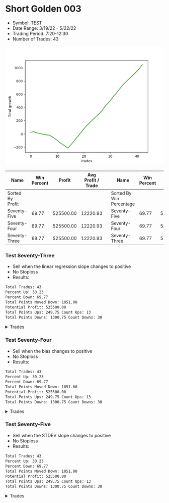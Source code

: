 # Short Golden 003 
- Symbol: TEST
- Date Range: 3/19/22 - 5/22/22
- Trading Period: 7:20-12:30
- Number of Trades: 43

![Plot](ShortGolden003TEST.png)

| Name | Win Percent | Profit | Avg Profit / Trade |     | Name | Win Percent | Profit | Avg Profit / Trade |
| ---- | ----------- | ------ | ------------------ | --- | ---- | ----------- | ------ | ------------------ |
| Sorted By <br> Profit | | | | | Sorted By <br> Win Percentage ||||
| Seventy-Five | 69.77 | 525500.00 | 12220.93 |     | Seventy-Five | 69.77 | 525500.00 | 12220.93 |
| Seventy-Four | 69.77 | 525500.00 | 12220.93 |     | Seventy-Four | 69.77 | 525500.00 | 12220.93 |
| Seventy-Three | 69.77 | 525500.00 | 12220.93 |     | Seventy-Three | 69.77 | 525500.00 | 12220.93 |

### Test Seventy-Three
* Sell when the linear regression slope changes to positive
* No Stoploss
* Results:
```
Total Trades: 43
Percent Up: 30.23
Percent Down: 69.77
Total Points Moved Down: 1051.00
Potential Profit: 525500.00
Total Points Ups: 249.75 Count Ups: 13
Total Points Downs: 1300.75 Count Downs: 30
```

<details><summary>Trades</summary>

<code>In: 2022-07-01 07:01:00		Out: 2022-07-01 06:30:10		Total Position Time: 1409:10		Total Move Down: 21.75		Total to Date: -21.75</code> <br />
<code>In: 2022-07-01 07:04:00		Out: 2022-07-01 06:30:10		Total Position Time: 1406:10		Total Move Down: 11.50		Total to Date: -33.25</code> <br />
<code>In: 2022-07-01 08:01:00		Out: 2022-07-01 06:30:10		Total Position Time: 1349:10		Total Move Down: -15.75		Total to Date: -17.50</code> <br />
<code>In: 2022-07-01 08:53:00		Out: 2022-07-01 06:30:10		Total Position Time: 1297:10		Total Move Down: -9.50		Total to Date: -8.00</code> <br />
<code>In: 2022-07-01 09:47:00		Out: 2022-07-01 06:30:10		Total Position Time: 1243:10		Total Move Down: -7.25		Total to Date: -0.75</code> <br />
<code>In: 2022-07-01 10:00:00		Out: 2022-07-01 06:30:10		Total Position Time: 1230:10		Total Move Down: -10.50		Total to Date: 9.75</code> <br />
<code>In: 2022-07-01 10:19:00		Out: 2022-07-01 06:30:10		Total Position Time: 1211:10		Total Move Down: -5.75		Total to Date: 15.50</code> <br />
<code>In: 2022-07-01 10:24:00		Out: 2022-07-01 06:30:10		Total Position Time: 1206:10		Total Move Down: -4.75		Total to Date: 20.25</code> <br />
<code>In: 2022-07-05 06:46:00		Out: 2022-07-01 06:30:10		Total Position Time: 1424:10		Total Move Down: -22.75		Total to Date: 43.00</code> <br />
<code>In: 2022-07-05 06:52:00		Out: 2022-07-01 06:30:10		Total Position Time: 1418:10		Total Move Down: -26.00		Total to Date: 69.00</code> <br />
<code>In: 2022-07-05 07:01:00		Out: 2022-07-01 06:30:10		Total Position Time: 1409:10		Total Move Down: -29.00		Total to Date: 98.00</code> <br />
<code>In: 2022-07-05 07:05:00		Out: 2022-07-01 06:30:10		Total Position Time: 1405:10		Total Move Down: -36.00		Total to Date: 134.00</code> <br />
<code>In: 2022-07-05 07:47:00		Out: 2022-07-01 06:30:10		Total Position Time: 1363:10		Total Move Down: -25.25		Total to Date: 159.25</code> <br />
<code>In: 2022-07-05 08:36:00		Out: 2022-07-01 06:30:10		Total Position Time: 1314:10		Total Move Down: -27.50		Total to Date: 186.75</code> <br />
<code>In: 2022-07-05 08:38:00		Out: 2022-07-01 06:30:10		Total Position Time: 1312:10		Total Move Down: -29.75		Total to Date: 216.50</code> <br />
<code>In: 2022-07-06 06:47:00		Out: 2022-07-01 06:30:10		Total Position Time: 1423:10		Total Move Down: 44.75		Total to Date: 171.75</code> <br />
<code>In: 2022-07-06 07:02:00		Out: 2022-07-01 06:30:10		Total Position Time: 1408:10		Total Move Down: 45.75		Total to Date: 126.00</code> <br />
<code>In: 2022-07-06 07:06:00		Out: 2022-07-01 06:30:10		Total Position Time: 1404:10		Total Move Down: 54.00		Total to Date: 72.00</code> <br />
<code>In: 2022-07-06 07:15:00		Out: 2022-07-01 06:30:10		Total Position Time: 1395:10		Total Move Down: 44.25		Total to Date: 27.75</code> <br />
<code>In: 2022-07-06 07:36:00		Out: 2022-07-01 06:30:10		Total Position Time: 1374:10		Total Move Down: 51.25		Total to Date: -23.50</code> <br />
<code>In: 2022-07-06 07:39:00		Out: 2022-07-01 06:30:10		Total Position Time: 1371:10		Total Move Down: 50.00		Total to Date: -73.50</code> <br />
<code>In: 2022-07-06 07:49:00		Out: 2022-07-01 06:30:10		Total Position Time: 1361:10		Total Move Down: 49.00		Total to Date: -122.50</code> <br />
<code>In: 2022-07-06 09:19:00		Out: 2022-07-01 06:30:10		Total Position Time: 1271:10		Total Move Down: 39.00		Total to Date: -161.50</code> <br />
<code>In: 2022-07-06 09:23:00		Out: 2022-07-01 06:30:10		Total Position Time: 1267:10		Total Move Down: 39.00		Total to Date: -200.50</code> <br />
<code>In: 2022-07-06 09:34:00		Out: 2022-07-01 06:30:10		Total Position Time: 1256:10		Total Move Down: 37.25		Total to Date: -237.75</code> <br />
<code>In: 2022-07-06 09:42:00		Out: 2022-07-01 06:30:10		Total Position Time: 1248:10		Total Move Down: 40.00		Total to Date: -277.75</code> <br />
<code>In: 2022-07-06 09:53:00		Out: 2022-07-01 06:30:10		Total Position Time: 1237:10		Total Move Down: 37.00		Total to Date: -314.75</code> <br />
<code>In: 2022-07-06 11:21:00		Out: 2022-07-01 06:30:10		Total Position Time: 1149:10		Total Move Down: 47.25		Total to Date: -362.00</code> <br />
<code>In: 2022-07-06 11:28:00		Out: 2022-07-01 06:30:10		Total Position Time: 1142:10		Total Move Down: 55.25		Total to Date: -417.25</code> <br />
<code>In: 2022-07-06 06:47:00		Out: 2022-07-01 06:30:10		Total Position Time: 1423:10		Total Move Down: 44.75		Total to Date: -462.00</code> <br />
<code>In: 2022-07-06 07:02:00		Out: 2022-07-01 06:30:10		Total Position Time: 1408:10		Total Move Down: 45.75		Total to Date: -507.75</code> <br />
<code>In: 2022-07-06 07:06:00		Out: 2022-07-01 06:30:10		Total Position Time: 1404:10		Total Move Down: 54.00		Total to Date: -561.75</code> <br />
<code>In: 2022-07-06 07:15:00		Out: 2022-07-01 06:30:10		Total Position Time: 1395:10		Total Move Down: 44.25		Total to Date: -606.00</code> <br />
<code>In: 2022-07-06 07:36:00		Out: 2022-07-01 06:30:10		Total Position Time: 1374:10		Total Move Down: 51.25		Total to Date: -657.25</code> <br />
<code>In: 2022-07-06 07:39:00		Out: 2022-07-01 06:30:10		Total Position Time: 1371:10		Total Move Down: 50.00		Total to Date: -707.25</code> <br />
<code>In: 2022-07-06 07:49:00		Out: 2022-07-01 06:30:10		Total Position Time: 1361:10		Total Move Down: 49.00		Total to Date: -756.25</code> <br />
<code>In: 2022-07-06 09:19:00		Out: 2022-07-01 06:30:10		Total Position Time: 1271:10		Total Move Down: 39.00		Total to Date: -795.25</code> <br />
<code>In: 2022-07-06 09:23:00		Out: 2022-07-01 06:30:10		Total Position Time: 1267:10		Total Move Down: 39.00		Total to Date: -834.25</code> <br />
<code>In: 2022-07-06 09:34:00		Out: 2022-07-01 06:30:10		Total Position Time: 1256:10		Total Move Down: 37.25		Total to Date: -871.50</code> <br />
<code>In: 2022-07-06 09:42:00		Out: 2022-07-01 06:30:10		Total Position Time: 1248:10		Total Move Down: 40.00		Total to Date: -911.50</code> <br />
<code>In: 2022-07-06 09:53:00		Out: 2022-07-01 06:30:10		Total Position Time: 1237:10		Total Move Down: 37.00		Total to Date: -948.50</code> <br />
<code>In: 2022-07-06 11:21:00		Out: 2022-07-01 06:30:10		Total Position Time: 1149:10		Total Move Down: 47.25		Total to Date: -995.75</code> <br />
<code>In: 2022-07-06 11:28:00		Out: 2022-07-01 06:30:10		Total Position Time: 1142:10		Total Move Down: 55.25		Total to Date: -1051.00</code> <br />


</details>

### Test Seventy-Four
* Sell when the bias changes to positive
* No Stoploss
* Results:
```
Total Trades: 43
Percent Up: 30.23
Percent Down: 69.77
Total Points Moved Down: 1051.00
Potential Profit: 525500.00
Total Points Ups: 249.75 Count Ups: 13
Total Points Downs: 1300.75 Count Downs: 30
```

<details><summary>Trades</summary>

<code>In: 2022-07-01 07:01:00		Out: 2022-07-01 06:30:10		Total Position Time: 1409:10		Total Move Down: 21.75		Total to Date: -21.75</code> <br />
<code>In: 2022-07-01 07:04:00		Out: 2022-07-01 06:30:10		Total Position Time: 1406:10		Total Move Down: 11.50		Total to Date: -33.25</code> <br />
<code>In: 2022-07-01 08:01:00		Out: 2022-07-01 06:30:10		Total Position Time: 1349:10		Total Move Down: -15.75		Total to Date: -17.50</code> <br />
<code>In: 2022-07-01 08:53:00		Out: 2022-07-01 06:30:10		Total Position Time: 1297:10		Total Move Down: -9.50		Total to Date: -8.00</code> <br />
<code>In: 2022-07-01 09:47:00		Out: 2022-07-01 06:30:10		Total Position Time: 1243:10		Total Move Down: -7.25		Total to Date: -0.75</code> <br />
<code>In: 2022-07-01 10:00:00		Out: 2022-07-01 06:30:10		Total Position Time: 1230:10		Total Move Down: -10.50		Total to Date: 9.75</code> <br />
<code>In: 2022-07-01 10:19:00		Out: 2022-07-01 06:30:10		Total Position Time: 1211:10		Total Move Down: -5.75		Total to Date: 15.50</code> <br />
<code>In: 2022-07-01 10:24:00		Out: 2022-07-01 06:30:10		Total Position Time: 1206:10		Total Move Down: -4.75		Total to Date: 20.25</code> <br />
<code>In: 2022-07-05 06:46:00		Out: 2022-07-01 06:30:10		Total Position Time: 1424:10		Total Move Down: -22.75		Total to Date: 43.00</code> <br />
<code>In: 2022-07-05 06:52:00		Out: 2022-07-01 06:30:10		Total Position Time: 1418:10		Total Move Down: -26.00		Total to Date: 69.00</code> <br />
<code>In: 2022-07-05 07:01:00		Out: 2022-07-01 06:30:10		Total Position Time: 1409:10		Total Move Down: -29.00		Total to Date: 98.00</code> <br />
<code>In: 2022-07-05 07:05:00		Out: 2022-07-01 06:30:10		Total Position Time: 1405:10		Total Move Down: -36.00		Total to Date: 134.00</code> <br />
<code>In: 2022-07-05 07:47:00		Out: 2022-07-01 06:30:10		Total Position Time: 1363:10		Total Move Down: -25.25		Total to Date: 159.25</code> <br />
<code>In: 2022-07-05 08:36:00		Out: 2022-07-01 06:30:10		Total Position Time: 1314:10		Total Move Down: -27.50		Total to Date: 186.75</code> <br />
<code>In: 2022-07-05 08:38:00		Out: 2022-07-01 06:30:10		Total Position Time: 1312:10		Total Move Down: -29.75		Total to Date: 216.50</code> <br />
<code>In: 2022-07-06 06:47:00		Out: 2022-07-01 06:30:10		Total Position Time: 1423:10		Total Move Down: 44.75		Total to Date: 171.75</code> <br />
<code>In: 2022-07-06 07:02:00		Out: 2022-07-01 06:30:10		Total Position Time: 1408:10		Total Move Down: 45.75		Total to Date: 126.00</code> <br />
<code>In: 2022-07-06 07:06:00		Out: 2022-07-01 06:30:10		Total Position Time: 1404:10		Total Move Down: 54.00		Total to Date: 72.00</code> <br />
<code>In: 2022-07-06 07:15:00		Out: 2022-07-01 06:30:10		Total Position Time: 1395:10		Total Move Down: 44.25		Total to Date: 27.75</code> <br />
<code>In: 2022-07-06 07:36:00		Out: 2022-07-01 06:30:10		Total Position Time: 1374:10		Total Move Down: 51.25		Total to Date: -23.50</code> <br />
<code>In: 2022-07-06 07:39:00		Out: 2022-07-01 06:30:10		Total Position Time: 1371:10		Total Move Down: 50.00		Total to Date: -73.50</code> <br />
<code>In: 2022-07-06 07:49:00		Out: 2022-07-01 06:30:10		Total Position Time: 1361:10		Total Move Down: 49.00		Total to Date: -122.50</code> <br />
<code>In: 2022-07-06 09:19:00		Out: 2022-07-01 06:30:10		Total Position Time: 1271:10		Total Move Down: 39.00		Total to Date: -161.50</code> <br />
<code>In: 2022-07-06 09:23:00		Out: 2022-07-01 06:30:10		Total Position Time: 1267:10		Total Move Down: 39.00		Total to Date: -200.50</code> <br />
<code>In: 2022-07-06 09:34:00		Out: 2022-07-01 06:30:10		Total Position Time: 1256:10		Total Move Down: 37.25		Total to Date: -237.75</code> <br />
<code>In: 2022-07-06 09:42:00		Out: 2022-07-01 06:30:10		Total Position Time: 1248:10		Total Move Down: 40.00		Total to Date: -277.75</code> <br />
<code>In: 2022-07-06 09:53:00		Out: 2022-07-01 06:30:10		Total Position Time: 1237:10		Total Move Down: 37.00		Total to Date: -314.75</code> <br />
<code>In: 2022-07-06 11:21:00		Out: 2022-07-01 06:30:10		Total Position Time: 1149:10		Total Move Down: 47.25		Total to Date: -362.00</code> <br />
<code>In: 2022-07-06 11:28:00		Out: 2022-07-01 06:30:10		Total Position Time: 1142:10		Total Move Down: 55.25		Total to Date: -417.25</code> <br />
<code>In: 2022-07-06 06:47:00		Out: 2022-07-01 06:30:10		Total Position Time: 1423:10		Total Move Down: 44.75		Total to Date: -462.00</code> <br />
<code>In: 2022-07-06 07:02:00		Out: 2022-07-01 06:30:10		Total Position Time: 1408:10		Total Move Down: 45.75		Total to Date: -507.75</code> <br />
<code>In: 2022-07-06 07:06:00		Out: 2022-07-01 06:30:10		Total Position Time: 1404:10		Total Move Down: 54.00		Total to Date: -561.75</code> <br />
<code>In: 2022-07-06 07:15:00		Out: 2022-07-01 06:30:10		Total Position Time: 1395:10		Total Move Down: 44.25		Total to Date: -606.00</code> <br />
<code>In: 2022-07-06 07:36:00		Out: 2022-07-01 06:30:10		Total Position Time: 1374:10		Total Move Down: 51.25		Total to Date: -657.25</code> <br />
<code>In: 2022-07-06 07:39:00		Out: 2022-07-01 06:30:10		Total Position Time: 1371:10		Total Move Down: 50.00		Total to Date: -707.25</code> <br />
<code>In: 2022-07-06 07:49:00		Out: 2022-07-01 06:30:10		Total Position Time: 1361:10		Total Move Down: 49.00		Total to Date: -756.25</code> <br />
<code>In: 2022-07-06 09:19:00		Out: 2022-07-01 06:30:10		Total Position Time: 1271:10		Total Move Down: 39.00		Total to Date: -795.25</code> <br />
<code>In: 2022-07-06 09:23:00		Out: 2022-07-01 06:30:10		Total Position Time: 1267:10		Total Move Down: 39.00		Total to Date: -834.25</code> <br />
<code>In: 2022-07-06 09:34:00		Out: 2022-07-01 06:30:10		Total Position Time: 1256:10		Total Move Down: 37.25		Total to Date: -871.50</code> <br />
<code>In: 2022-07-06 09:42:00		Out: 2022-07-01 06:30:10		Total Position Time: 1248:10		Total Move Down: 40.00		Total to Date: -911.50</code> <br />
<code>In: 2022-07-06 09:53:00		Out: 2022-07-01 06:30:10		Total Position Time: 1237:10		Total Move Down: 37.00		Total to Date: -948.50</code> <br />
<code>In: 2022-07-06 11:21:00		Out: 2022-07-01 06:30:10		Total Position Time: 1149:10		Total Move Down: 47.25		Total to Date: -995.75</code> <br />
<code>In: 2022-07-06 11:28:00		Out: 2022-07-01 06:30:10		Total Position Time: 1142:10		Total Move Down: 55.25		Total to Date: -1051.00</code> <br />


</details>

### Test Seventy-Five
* Sell when the STDEV slope changes to positive
* No Stoploss
* Results:
```
Total Trades: 43
Percent Up: 30.23
Percent Down: 69.77
Total Points Moved Down: 1051.00
Potential Profit: 525500.00
Total Points Ups: 249.75 Count Ups: 13
Total Points Downs: 1300.75 Count Downs: 30
```

<details><summary>Trades</summary>

<code>In: 2022-07-01 07:01:00		Out: 2022-07-01 06:30:10		Total Position Time: 1409:10		Total Move Down: 21.75		Total to Date: -21.75</code> <br />
<code>In: 2022-07-01 07:04:00		Out: 2022-07-01 06:30:10		Total Position Time: 1406:10		Total Move Down: 11.50		Total to Date: -33.25</code> <br />
<code>In: 2022-07-01 08:01:00		Out: 2022-07-01 06:30:10		Total Position Time: 1349:10		Total Move Down: -15.75		Total to Date: -17.50</code> <br />
<code>In: 2022-07-01 08:53:00		Out: 2022-07-01 06:30:10		Total Position Time: 1297:10		Total Move Down: -9.50		Total to Date: -8.00</code> <br />
<code>In: 2022-07-01 09:47:00		Out: 2022-07-01 06:30:10		Total Position Time: 1243:10		Total Move Down: -7.25		Total to Date: -0.75</code> <br />
<code>In: 2022-07-01 10:00:00		Out: 2022-07-01 06:30:10		Total Position Time: 1230:10		Total Move Down: -10.50		Total to Date: 9.75</code> <br />
<code>In: 2022-07-01 10:19:00		Out: 2022-07-01 06:30:10		Total Position Time: 1211:10		Total Move Down: -5.75		Total to Date: 15.50</code> <br />
<code>In: 2022-07-01 10:24:00		Out: 2022-07-01 06:30:10		Total Position Time: 1206:10		Total Move Down: -4.75		Total to Date: 20.25</code> <br />
<code>In: 2022-07-05 06:46:00		Out: 2022-07-01 06:30:10		Total Position Time: 1424:10		Total Move Down: -22.75		Total to Date: 43.00</code> <br />
<code>In: 2022-07-05 06:52:00		Out: 2022-07-01 06:30:10		Total Position Time: 1418:10		Total Move Down: -26.00		Total to Date: 69.00</code> <br />
<code>In: 2022-07-05 07:01:00		Out: 2022-07-01 06:30:10		Total Position Time: 1409:10		Total Move Down: -29.00		Total to Date: 98.00</code> <br />
<code>In: 2022-07-05 07:05:00		Out: 2022-07-01 06:30:10		Total Position Time: 1405:10		Total Move Down: -36.00		Total to Date: 134.00</code> <br />
<code>In: 2022-07-05 07:47:00		Out: 2022-07-01 06:30:10		Total Position Time: 1363:10		Total Move Down: -25.25		Total to Date: 159.25</code> <br />
<code>In: 2022-07-05 08:36:00		Out: 2022-07-01 06:30:10		Total Position Time: 1314:10		Total Move Down: -27.50		Total to Date: 186.75</code> <br />
<code>In: 2022-07-05 08:38:00		Out: 2022-07-01 06:30:10		Total Position Time: 1312:10		Total Move Down: -29.75		Total to Date: 216.50</code> <br />
<code>In: 2022-07-06 06:47:00		Out: 2022-07-01 06:30:10		Total Position Time: 1423:10		Total Move Down: 44.75		Total to Date: 171.75</code> <br />
<code>In: 2022-07-06 07:02:00		Out: 2022-07-01 06:30:10		Total Position Time: 1408:10		Total Move Down: 45.75		Total to Date: 126.00</code> <br />
<code>In: 2022-07-06 07:06:00		Out: 2022-07-01 06:30:10		Total Position Time: 1404:10		Total Move Down: 54.00		Total to Date: 72.00</code> <br />
<code>In: 2022-07-06 07:15:00		Out: 2022-07-01 06:30:10		Total Position Time: 1395:10		Total Move Down: 44.25		Total to Date: 27.75</code> <br />
<code>In: 2022-07-06 07:36:00		Out: 2022-07-01 06:30:10		Total Position Time: 1374:10		Total Move Down: 51.25		Total to Date: -23.50</code> <br />
<code>In: 2022-07-06 07:39:00		Out: 2022-07-01 06:30:10		Total Position Time: 1371:10		Total Move Down: 50.00		Total to Date: -73.50</code> <br />
<code>In: 2022-07-06 07:49:00		Out: 2022-07-01 06:30:10		Total Position Time: 1361:10		Total Move Down: 49.00		Total to Date: -122.50</code> <br />
<code>In: 2022-07-06 09:19:00		Out: 2022-07-01 06:30:10		Total Position Time: 1271:10		Total Move Down: 39.00		Total to Date: -161.50</code> <br />
<code>In: 2022-07-06 09:23:00		Out: 2022-07-01 06:30:10		Total Position Time: 1267:10		Total Move Down: 39.00		Total to Date: -200.50</code> <br />
<code>In: 2022-07-06 09:34:00		Out: 2022-07-01 06:30:10		Total Position Time: 1256:10		Total Move Down: 37.25		Total to Date: -237.75</code> <br />
<code>In: 2022-07-06 09:42:00		Out: 2022-07-01 06:30:10		Total Position Time: 1248:10		Total Move Down: 40.00		Total to Date: -277.75</code> <br />
<code>In: 2022-07-06 09:53:00		Out: 2022-07-01 06:30:10		Total Position Time: 1237:10		Total Move Down: 37.00		Total to Date: -314.75</code> <br />
<code>In: 2022-07-06 11:21:00		Out: 2022-07-01 06:30:10		Total Position Time: 1149:10		Total Move Down: 47.25		Total to Date: -362.00</code> <br />
<code>In: 2022-07-06 11:28:00		Out: 2022-07-01 06:30:10		Total Position Time: 1142:10		Total Move Down: 55.25		Total to Date: -417.25</code> <br />
<code>In: 2022-07-06 06:47:00		Out: 2022-07-01 06:30:10		Total Position Time: 1423:10		Total Move Down: 44.75		Total to Date: -462.00</code> <br />
<code>In: 2022-07-06 07:02:00		Out: 2022-07-01 06:30:10		Total Position Time: 1408:10		Total Move Down: 45.75		Total to Date: -507.75</code> <br />
<code>In: 2022-07-06 07:06:00		Out: 2022-07-01 06:30:10		Total Position Time: 1404:10		Total Move Down: 54.00		Total to Date: -561.75</code> <br />
<code>In: 2022-07-06 07:15:00		Out: 2022-07-01 06:30:10		Total Position Time: 1395:10		Total Move Down: 44.25		Total to Date: -606.00</code> <br />
<code>In: 2022-07-06 07:36:00		Out: 2022-07-01 06:30:10		Total Position Time: 1374:10		Total Move Down: 51.25		Total to Date: -657.25</code> <br />
<code>In: 2022-07-06 07:39:00		Out: 2022-07-01 06:30:10		Total Position Time: 1371:10		Total Move Down: 50.00		Total to Date: -707.25</code> <br />
<code>In: 2022-07-06 07:49:00		Out: 2022-07-01 06:30:10		Total Position Time: 1361:10		Total Move Down: 49.00		Total to Date: -756.25</code> <br />
<code>In: 2022-07-06 09:19:00		Out: 2022-07-01 06:30:10		Total Position Time: 1271:10		Total Move Down: 39.00		Total to Date: -795.25</code> <br />
<code>In: 2022-07-06 09:23:00		Out: 2022-07-01 06:30:10		Total Position Time: 1267:10		Total Move Down: 39.00		Total to Date: -834.25</code> <br />
<code>In: 2022-07-06 09:34:00		Out: 2022-07-01 06:30:10		Total Position Time: 1256:10		Total Move Down: 37.25		Total to Date: -871.50</code> <br />
<code>In: 2022-07-06 09:42:00		Out: 2022-07-01 06:30:10		Total Position Time: 1248:10		Total Move Down: 40.00		Total to Date: -911.50</code> <br />
<code>In: 2022-07-06 09:53:00		Out: 2022-07-01 06:30:10		Total Position Time: 1237:10		Total Move Down: 37.00		Total to Date: -948.50</code> <br />
<code>In: 2022-07-06 11:21:00		Out: 2022-07-01 06:30:10		Total Position Time: 1149:10		Total Move Down: 47.25		Total to Date: -995.75</code> <br />
<code>In: 2022-07-06 11:28:00		Out: 2022-07-01 06:30:10		Total Position Time: 1142:10		Total Move Down: 55.25		Total to Date: -1051.00</code> <br />


</details>